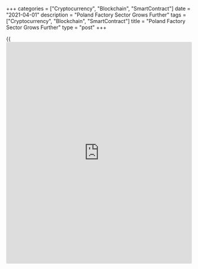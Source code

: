 +++
categories = ["Cryptocurrency", "Blockchain", "SmartContract"]
date = "2021-04-01"
description = "Poland Factory Sector Grows Further"
tags = ["Cryptocurrency", "Blockchain", "SmartContract"]
title = "Poland Factory Sector Grows Further"
type = "post"
+++

{{<iframe id="large-banner" src="https://www.bounty.group/#slide=16.0" width="100%" height="600" scrolling="no" style="border: 0px solid rgb(216, 221, 230); border-radius: 3px;">}}

Poland's manufacturing sector expanded at the fastest pace in over more
than three years in March, but fell short of expectations, as
inflationary pressures rose at record pace.

The manufacturing purchasing managers' index, or PMI, rose to 54.3 from
53.4 in February, survey data from IHS Markit showed Thursday.
Economists had expected the index to climb to 55.6.

A PMI reading above 50 suggests growth in the manufacturing sector. The
latest reading was the highest since January 2018.

The PMI rose for the fourth consecutive month, marking the longest
sequence of gains since 2013.

Both input and output prices rose at the fastest pace since the survey
began in 1998, IHS Markit said.

The biggest directional impact to the headline index came from
suppliers' delivery times in March, which is inverted in the PMI
calculation.

Suppliers' delivery times lengthened to record degree driven by the
fastest rise in backlogs of work since January 2007

Meanwhile, export growth was the strongest since October 2013.

"Poland's manufacturers clearly benefited from improving European demand
in March, especially from Germany," IHS Markit Economics Director Trevor
Balchin said.

"Rising backlogs also reflected the sector's chronic labor shortages,
despite a stronger rise in employment in March," Balchin added.

For comments and feedback [contact](https://www.playgroundfx.com/contact/): editorial@rtt[news](https://www.letsplayfx.com/blog/forex-news-website/).com

[Economic News][1]

 **What parts of the world are seeing the best (and worst) economic
performances lately? Click[here][2] to check out our [Econ Scorecard][2]
and find out! See up-to-the-moment [ranking](https://www.playgroundfx.com/blog/crypto-exchange-ranking/)s for the best and worst
performers in [GDP][2], [unemployment rate][3], [inflation][4] and much
more.**

   1. www.rtt[news](https://www.letsplayfx.com/blog/forex-news-website/).com/Content/EconomicNews.aspx
   2. www.rtt[news](https://www.letsplayfx.com/blog/forex-news-website/).com/economic-scorecard/world-rank/GDP/highest-performance.aspx
   3. www.rtt[news](https://www.letsplayfx.com/blog/forex-news-website/).com/economic-scorecard/world-rank/unemployment-rate/lowest-performance.aspx
   4. www.rtt[news](https://www.letsplayfx.com/blog/forex-news-website/).com/economic-scorecard/world-rank/CPI/highest-performance.aspx